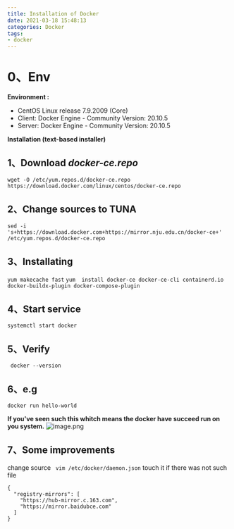 ```yaml
---
title: Installation of Docker 
date: 2021-03-18 15:48:13
categories: Docker
tags: 
- docker
---
```


# 0、Env

**Environment :** 
- CentOS Linux release 7.9.2009 (Core)
- Client: Docker Engine - Community  Version:  20.10.5
- Server: Docker Engine - Community Version:   20.10.5


**Installation (text-based installer)**

## 1、Download *docker-ce.repo*
   ```wget -O /etc/yum.repos.d/docker-ce.repo https://download.docker.com/linux/centos/docker-ce.repo```

## 2、Change sources to TUNA
```sed -i 's+https://download.docker.com+https://mirror.nju.edu.cn/docker-ce+' /etc/yum.repos.d/docker-ce.repo```

## 3、Installating
```yum makecache fast```
```yum  install docker-ce docker-ce-cli containerd.io docker-buildx-plugin docker-compose-plugin```

## 4、Start service
```systemctl start docker```

## 5、Verify
``` docker --version```  

## 6、e.g
```docker run hello-world```

**If you've seen such this whitch means the docker have succeed run on you system.**
![image.png](/images/012.docker_installation.md.01.png)

## 7、Some improvements

change source 
``` vim /etc/docker/daemon.json``` 
touch it if there was not such file
```
{
  "registry-mirrors": [
    "https://hub-mirror.c.163.com",
    "https://mirror.baidubce.com"
  ]
}
```